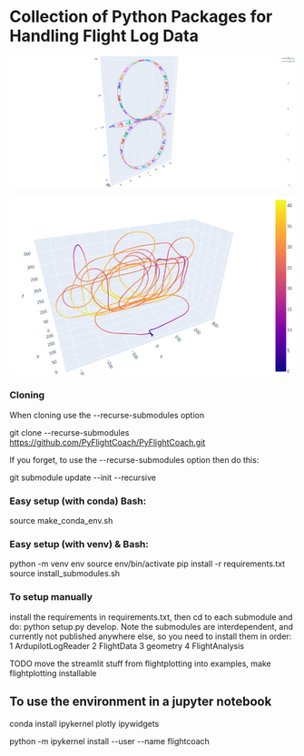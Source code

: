 # Collection of Python Packages for Handling Flight Log Data

![alt text](https://github.com/PyFlightCoach/PyFlightCoach/blob/main/goodvertical8.png?raw=true)

![alt text](https://github.com/PyFlightCoach/PyFlightCoach/blob/main/FAI_P21.png?raw=true)

### Cloning
When cloning use the --recurse-submodules option

git clone --recurse-submodules https://github.com/PyFlightCoach/PyFlightCoach.git

If you forget, to use the --recurse-submodules option then do this:

git submodule update --init --recursive


### Easy setup (with conda) Bash:

source make_conda_env.sh

### Easy setup (with venv) & Bash:

python -m venv env
source env/bin/activate
pip install -r requirements.txt
source install_submodules.sh

### To setup manually

install the requirements in requirements.txt, then cd to each submodule and do: python setup.py develop.
Note the submodules are interdependent, and currently not published anywhere else, so you need to install them in order:
1 ArdupilotLogReader
2 FlightData
3 geometry
4 FlightAnalysis

TODO move the streamlit stuff from flightplotting into examples, make flightplotting installable

## To use the environment in a jupyter notebook

conda install ipykernel plotly ipywidgets

python -m ipykernel install --user --name flightcoach
